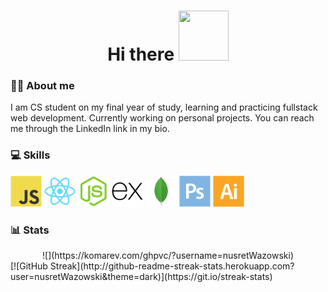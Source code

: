 <h1 align="center">Hi there <img src="https://camo.githubusercontent.com/e8e7b06ecf583bc040eb60e44eb5b8e0ecc5421320a92929ce21522dbc34c891/68747470733a2f2f6d656469612e67697068792e636f6d2f6d656469612f6876524a434c467a6361737252346961377a2f67697068792e676966" width="80" height="80" /></h1>
<h3>👨‍💻 About me</h3>
I am CS student on my final year of study, learning and practicing fullstack web development. Currently working on personal projects. You can reach me through the LinkedIn link in my bio.
<h3>💻 Skills</h3>
<div>
<img style="display:inline" src="https://raw.githubusercontent.com/devicons/devicon/1119b9f84c0290e0f0b38982099a2bd027a48bf1/icons/javascript/javascript-original.svg" height="50" width="50" />
<img style="display:inline" src="https://raw.githubusercontent.com/devicons/devicon/1119b9f84c0290e0f0b38982099a2bd027a48bf1/icons/react/react-original.svg" height="50" width="50" />
<img style="display:inline" src="https://raw.githubusercontent.com/devicons/devicon/1119b9f84c0290e0f0b38982099a2bd027a48bf1/icons/nodejs/nodejs-original.svg" height="50" width="50" />
<img style="display:inline" src="https://raw.githubusercontent.com/devicons/devicon/1119b9f84c0290e0f0b38982099a2bd027a48bf1/icons/express/express-original.svg" height="50" width="50" />
<img style="display:inline" src="https://raw.githubusercontent.com/devicons/devicon/1119b9f84c0290e0f0b38982099a2bd027a48bf1/icons/mongodb/mongodb-original.svg" height="50" width="50" />
<img style="display:inline" src="https://raw.githubusercontent.com/devicons/devicon/1119b9f84c0290e0f0b38982099a2bd027a48bf1/icons/photoshop/photoshop-plain.svg" height="50" width="50" />
<img style="display:inline" src="https://raw.githubusercontent.com/devicons/devicon/1119b9f84c0290e0f0b38982099a2bd027a48bf1/icons/illustrator/illustrator-plain.svg" height="50" width="50" />
</div>
<h3>📊 Stats</h3>

<div align="center">
![](https://komarev.com/ghpvc/?username=nusretWazowski)
</div>
[![GitHub Streak](http://github-readme-streak-stats.herokuapp.com?user=nusretWazowski&theme=dark)](https://git.io/streak-stats)
